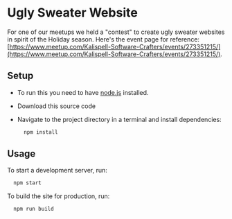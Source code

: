 # Ugly Sweater Website

For one of our meetups we held a "contest" to create ugly sweater websites in spirit of the Holiday season. Here's the event page for reference: [https://www.meetup.com/Kalispell-Software-Crafters/events/273351215/](https://www.meetup.com/Kalispell-Software-Crafters/events/273351215/).

## Setup

- To run this you need to have [node.js](https://nodejs.org/) installed.
- Download this source code
- Navigate to the project directory in a terminal and install dependencies:

  ```sh
    npm install
  ```

## Usage

To start a development server, run:

```sh
  npm start
```

To build the site for production, run:

```sh
  npm run build
```

